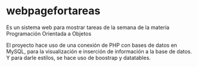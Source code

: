 # webpagefortareas
Es un sistema web para mostrar tareas de la semana de la materia Programación Orientada a Objetos

El proyecto hace uso de una conexión de PHP con bases de datos en MySQL, para la visualización e inserción de información a la base de datos. Y para darle estilos, se hace uso de boostrap y datatables.
